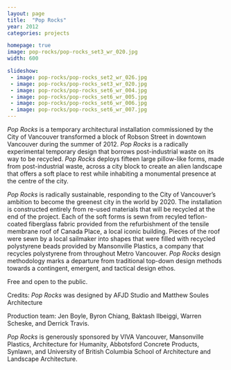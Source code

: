 ```yaml
---
layout: page
title:  "Pop Rocks"
year: 2012
categories: projects

homepage: true
image: pop-rocks/pop-rocks_set3_wr_020.jpg
width: 600

slideshow:
 - image: pop-rocks/pop-rocks_set2_wr_026.jpg
 - image: pop-rocks/pop-rocks_set3_wr_020.jpg
 - image: pop-rocks/pop-rocks_set6_wr_004.jpg
 - image: pop-rocks/pop-rocks_set6_wr_005.jpg
 - image: pop-rocks/pop-rocks_set6_wr_006.jpg
 - image: pop-rocks/pop-rocks_set6_wr_007.jpg
---
```

*Pop Rocks* is a temporary architectural installation commissioned by the City of Vancouver transformed a block of Robson Street in downtown Vancouver during the summer of 2012. *Pop Rocks* is a radically experimental temporary design that borrows post-industrial waste on its way to be recycled.
*Pop Rocks* deploys fifteen large pillow-like forms, made from post-industrial waste, across a city block to create an alien landscape that offers a soft place to rest while inhabiting a monumental presence at the centre of the city. 

*Pop Rocks* is radically sustainable, responding to the City of Vancouver’s ambition to become the greenest city in the world by 2020. The installation is constructed entirely from re-used materials that will be recycled at the end of the project. Each of the soft forms is sewn from recyled teflon-coated fiberglass fabric provided from the refurbishment of the tensile membrane roof of Canada Place, a local iconic building. Pieces of the roof were sewn by a local sailmaker into shapes that were filled with recycled polystyrene beads provided by Mansonville Plastics, a company that recycles polystyrene from throughout Metro Vancouver. *Pop Rocks* design methodology marks a departure from traditional top-down design methods towards a contingent, emergent, and tactical design ethos. 

Free and open to the public. 

Credits: *Pop Rocks* was designed by AFJD Studio and Matthew Soules Architecture 

Production team: Jen Boyle, Byron Chiang, Baktash Ilbeiggi, Warren Scheske, and Derrick Travis. 

*Pop Rocks* is generously sponsored by VIVA Vancouver, Mansonville Plastics, Architecture for Humanity, Abbotsford Concrete Products, Synlawn, and University of British Columbia School of Architecture and Landscape Architecture.
